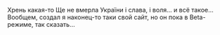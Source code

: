 Хрень какая-то
Ще не вмерла України і слава, і воля... и всё такое... Вообщем, создал я наконец-то таки свой сайт, но он пока в Beta-режиме, так сказать...
